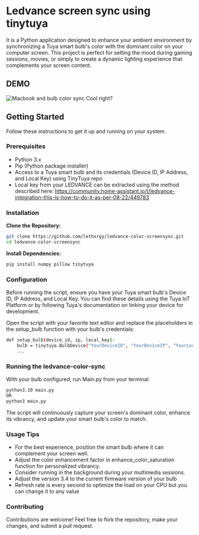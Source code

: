 # Ledvance screen sync using tinytuya

It is a Python application designed to enhance your ambient environment by synchronizing a Tuya smart bulb's color with the dominant color on your computer screen. This project is perfect for setting the mood during gaming sessions, movies, or simply to create a dynamic lighting experience that complements your screen content.

## DEMO

![Macbook and bulb color sync](assets/demo.gif)
Cool right?

## Getting Started

Follow these instructions to get it up and running on your system.

### Prerequisites

- Python 3.x
- Pip (Python package installer)
- Access to a Tuya smart bulb and its credentials (Device ID, IP Address, and Local Key) using TinyTuya repo
- Local key from your LEDVANCE can be extracted using the method described here: https://community.home-assistant.io/t/ledvance-integration-this-is-how-to-do-it-as-per-08-22/449783

### Installation

**Clone the Repository:**

```bash
git clone https://github.com/lethxrgy/ledvance-color-screensync.git
cd ledvance-color-screensync
```

**Install Dependencies:**

```bash
pip install numpy pillow tinytuya
```

### Configuration

Before running the script, ensure you have your Tuya smart bulb's Device ID, IP Address, and Local Key. You can find these details using the Tuya IoT Platform or by following Tuya's documentation on linking your device for development.

Open the script with your favorite text editor and replace the placeholders in the setup_bulb function with your bulb's credentials:

```bash
def setup_bulb(device_id, ip, local_key):
    bulb = tinytuya.BulbDevice("YourDeviceID", "YourDeviceIP", "YourLocalKey")
    ...
```

### Running the ledvance-color-sync

With your bulb configured, run Main.py from your terminal:

```bash
python3.10 main.py
OR
python3 main.py
```

The script will continuously capture your screen's dominant color, enhance its vibrancy, and update your smart bulb's color to match.

### Usage Tips

- For the best experience, position the smart bulb where it can complement your screen well.
- Adjust the color enhancement factor in enhance_color_saturation function for personalized vibrancy.
- Consider running in the background during your multimedia sessions.
- Adjust the version 3.4 to the current firmware version of your bulb
- Refresh rate is every second to optimize the load on your CPU but you can change it to any value

### Contributing

Contributions are welcome! Feel free to fork the repository, make your changes, and submit a pull request.
